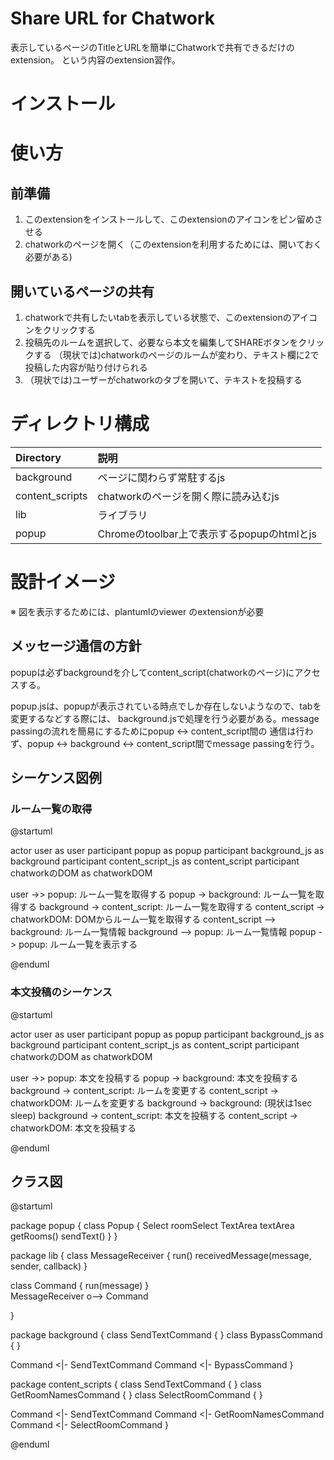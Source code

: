 # Share URL for Chatwork

表示しているページのTitleとURLを簡単にChatworkで共有できるだけのextension。
という内容のextension習作。

# インストール

# 使い方

## 前準備
1. このextensionをインストールして、このextensionのアイコンをピン留めさせる
2. chatworkのページを開く（このextensionを利用するためには、開いておく必要がある)

## 開いているページの共有

1. chatworkで共有したいtabを表示している状態で、このextensionのアイコンをクリックする
2. 投稿先のルームを選択して、必要なら本文を編集してSHAREボタンをクリックする
  （現状では)chatworkのページのルームが変わり、テキスト欄に2で投稿した内容が貼り付けられる
3. （現状では)ユーザーがchatworkのタブを開いて、テキストを投稿する

# ディレクトリ構成

|Directory|説明|
|:--------|:---|
|background|ページに関わらず常駐するjs|
|content_scripts|chatworkのページを開く際に読み込むjs|
|lib|ライブラリ|
|popup|Chromeのtoolbar上で表示するpopupのhtmlとjs|

# 設計イメージ

※ 図を表示するためには、plantumlのviewer のextensionが必要

## メッセージ通信の方針

popupは必ずbackgroundを介してcontent_script(chatworkのページ)にアクセスする。

popup.jsは、popupが表示されている時点でしか存在しないようなので、tabを変更するなどする際には、
background.jsで処理を行う必要がある。message passingの流れを簡易にするためにpopup <-> content_script間の
通信は行わず、popup <-> background <-> content_script間でmessage passingを行う。

## シーケンス図例

### ルーム一覧の取得

@startuml

actor user as user
participant popup as popup
participant background_js as background
participant content_script_js as content_script
participant chatworkのDOM as chatworkDOM

user ->> popup: ルーム一覧を取得する
popup -> background: ルーム一覧を取得する
background -> content_script: ルーム一覧を取得する
content_script -> chatworkDOM: DOMからルーム一覧を取得する
content_script --> background: ルーム一覧情報
background --> popup: ルーム一覧情報
popup -> popup: ルーム一覧を表示する

@enduml

### 本文投稿のシーケンス

@startuml

actor user as user
participant popup as popup
participant background_js as background
participant content_script_js as content_script
participant chatworkのDOM as chatworkDOM

user ->> popup: 本文を投稿する
popup -> background: 本文を投稿する
background -> content_script: ルームを変更する
content_script -> chatworkDOM: ルームを変更する
background -> background: (現状は1sec sleep)
background -> content_script: 本文を投稿する
content_script -> chatworkDOM: 本文を投稿する

@enduml

## クラス図

@startuml

package popup {
  class Popup {
    Select roomSelect
    TextArea textArea
    getRooms()
    sendText()
  }
}

package lib {
  class MessageReceiver {
    run()
    receivedMessage(message, sender, callback)
  }

  class Command {
    run(message)
  }  
  MessageReceiver o--> Command

}

package background {
  class SendTextCommand {
  }
  class BypassCommand {
  }

  Command <|- SendTextCommand
  Command <|- BypassCommand
}  

package content_scripts {
  class SendTextCommand {
  }
  class GetRoomNamesCommand {
  }
  class SelectRoomCommand {
  }

  Command <|- SendTextCommand
  Command <|- GetRoomNamesCommand
  Command <|- SelectRoomCommand
}  

@enduml



